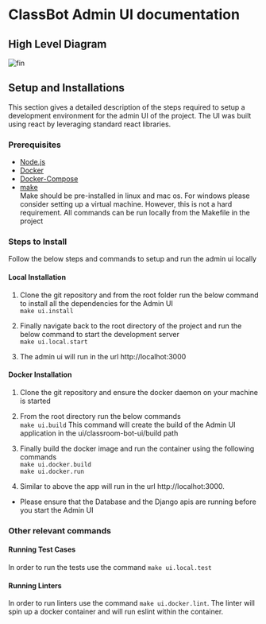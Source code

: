 # ClassBot Admin UI documentation

## High Level Diagram
![fin](https://user-images.githubusercontent.com/59896588/93835394-126c7300-fc4d-11ea-9294-35b513ad408c.jpg)


## Setup and Installations
This section gives a detailed description of the steps required to setup a development environment for the admin UI of the project.
The UI was built using react by leveraging standard react libraries. 

### Prerequisites
* [Node.js](https://nodejs.org/en/download/)
* [Docker](https://docs.docker.com/get-docker/)
* [Docker-Compose](https://docs.docker.com/compose/)
* [make](https://www.gnu.org/software/make/)  
    Make should be pre-installed in linux and mac os. For windows please consider setting up a virtual machine. However, this is not a hard requirement. All commands can be run locally from the Makefile in the project

### Steps to Install
Follow the below steps and commands to setup and run the admin ui locally

#### Local Installation
1. Clone the git repository and from the root folder run the below command to install all the dependencies for the Admin UI  
`make ui.install`

2. Finally navigate back to the root directory of the project and run the below command to start the development server  
    `make ui.local.start`

4. The admin ui will run in the url http://localhot:3000

#### Docker Installation
1. Clone the git repository and ensure the docker daemon on your machine is started

2. From the root directory run the below commands  
    `make ui.build`  This command will create the build of the Admin UI application in the ui/classroom-bot-ui/build path

3. Finally build the docker image and run the container using the following commands  
    `make ui.docker.build`  
    `make ui.docker.run`  

4. Similar to above the app will run in the url http://localhot:3000.

* Please ensure that the Database and the Django apis are running before you start the Admin UI

### Other relevant commands

#### Running Test Cases
In order to run the tests use the command `make ui.local.test`

#### Running Linters
In order to run linters use the command `make ui.docker.lint`. The linter will spin up a docker container and will run eslint within the container.

